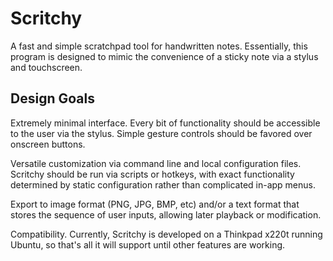 # Scritchy
A fast and simple scratchpad tool for handwritten notes. Essentially, this program is designed to mimic the convenience of a sticky note via a stylus and touchscreen.  

## Design Goals
Extremely minimal interface.  Every bit of functionality should be accessible to the user via the stylus.  Simple gesture controls should be favored over onscreen buttons.

Versatile customization via command line and local configuration files.  Scritchy should be run via scripts or hotkeys, with exact functionality determined by static configuration rather than complicated in-app menus.

Export to image format (PNG, JPG, BMP, etc) and/or a text format that stores the sequence of user inputs, allowing later playback or modification.

Compatibility.  Currently, Scritchy is developed on a Thinkpad x220t running Ubuntu, so that's all it will support until other features are working.
